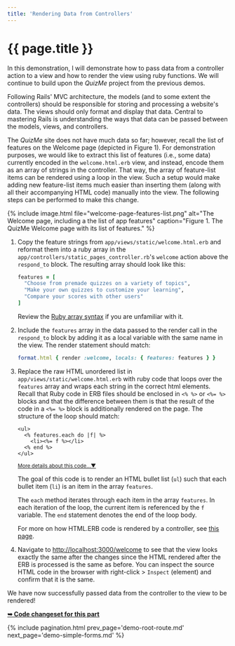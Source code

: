 ```yaml
---
title: 'Rendering Data from Controllers'
---
```


# {{ page.title }}

In this demonstration, I will demonstrate how to pass data from a controller action to a view and how to render the view using ruby functions. We will continue to build upon the _QuizMe_ project from the previous demos.

Following Rails' MVC architecture, the models (and to some extent the controllers) should be responsible for storing and processing a website's data. The views should only format and display that data. Central to mastering Rails is understanding the ways that data can be passed between the models, views, and controllers.

The _QuizMe_ site does not have much data so far; however, recall the list of features on the Welcome page (depicted in Figure 1). For demonstration purposes, we would like to extract this list of features (i.e., some data) currently encoded in the `welcome.html.erb` view, and instead, encode them as an array of strings in the controller. That way, the array of feature-list items can be rendered using a loop in the view. Such a setup would make adding new feature-list items much easier than inserting them (along with all their accompanying HTML code) manually into the view. The following steps can be performed to make this change.

{% include image.html file="welcome-page-features-list.png" alt="The Welcome page, including a the list of app features" caption="Figure 1. The QuizMe Welcome page with its list of features." %}

1. Copy the feature strings from `app/views/static/welcome.html.erb` and reformat them into a ruby array in the `app/controllers/static_pages_controller.rb`'s `welcome` action above the `respond_to` block. The resulting array should look like this:

    ```ruby
    features = [
      "Choose from premade quizzes on a variety of topics",
      "Make your own quizzes to customize your learning",
      "Compare your scores with other users"
    ]
    ```

    Review the [Ruby array syntax](https://ruby-doc.org/core-2.6.5/Array.html) if you are unfamiliar with it.

1. Include the `features` array in the data passed to the render call in the `respond_to` block by adding it as a local variable with the same name in the view. The render statement should match:

    ```ruby
    format.html { render :welcome, locals: { features: features } }
    ```

1. Replace the raw HTML unordered list in `app/views/static/welcome.html.erb` with ruby code that loops over the `features` array and wraps each string in the correct html elements. Recall that Ruby code in ERB files should be enclosed in `<% %>` or `<%= %>` blocks and that the difference between them is that the result of the code in a `<%= %>` block is additionally rendered on the page. The structure of the loop should match:

    ```erb
    <ul>
      <% features.each do |f| %>
        <li><%= f %></li>
      <% end %>
    </ul>
    ```

    <span class="ml-2 text-nowrap"><small><a class="text-muted" data-toggle="collapse" href="#moreDetails0-3" role="button" aria-expanded="false" aria-controls="moreDetails0-3">More details about this code...▼</a></small></span>

    <div class="collapse" id="moreDetails0-3">
    <p class="text-muted mr-3 ml-3">
    The goal of this code is to render an HTML bullet list (<code>ul</code>) such that each bullet item (<code>li</code>) is an item in the array <code>features</code>.
    </p>
    <p class="text-muted mr-3 ml-3">
    The <code>each</code> method iterates through each item in the array <code>features</code>. In each iteration of the loop, the current item is referenced by the <code>f</code> variable. The <code>end</code> statement denotes the end of the loop body.
    </p>
    <p class="text-muted mr-3 ml-3">
    For more on how HTML.ERB code is rendered by a controller, see <a href="{{ site.baseurl }}/deets-erb/">this page</a>.
    </p>
    </div>

1. Navigate to <http://localhost:3000/welcome> to see that the view looks exactly the same after the changes since the HTML rendered after the ERB is processed is the same as before. You can inspect the source HTML code in the browser with right-click > `Inspect` (element) and confirm that it is the same.

We have now successfully passed data from the controller to the view to be rendered!

**[➥ Code changeset for this part](https://github.com/human-se/quiz-me-2020/commit/370ec758a1ce78ac62482591d8d5b42614bb4a3b)**

{% include pagination.html prev_page='demo-root-route.md' next_page='demo-simple-forms.md' %}
